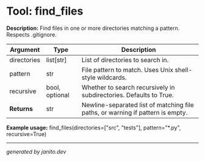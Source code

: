 # Tool: find_files

**Description:**
Find files in one or more directories matching a pattern. Respects .gitignore.

| Argument     | Type           | Description |
|--------------|----------------|-------------|
| directories  | list[str]      | List of directories to search in. |
| pattern      | str            | File pattern to match. Uses Unix shell-style wildcards. |
| recursive    | bool, optional | Whether to search recursively in subdirectories. Defaults to True. |
| **Returns**  | str            | Newline-separated list of matching file paths, or warning if pattern is empty. |

**Example usage:**
find_files(directories=["src", "tests"], pattern="*.py", recursive=True)

---
_generated by janito.dev_